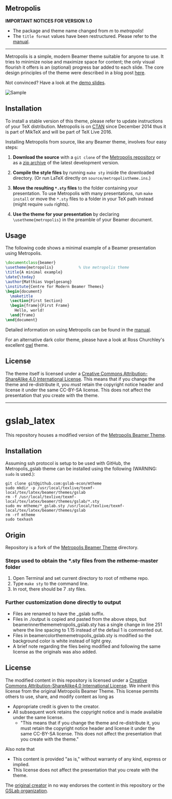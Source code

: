## Metropolis


**IMPORTANT NOTICES FOR VERSION 1.0**

* The package and theme name changed from *m* to *metropolis*!
* The `title format` values have been restructured. Please refer to the
  [manual][].

---

Metropolis is a simple, modern Beamer theme suitable for anyone to use. It tries
to minimize noise and maximize space for content; the only visual flourish it
offers is an (optional) progress bar added to each slide. The core design
principles of the theme were described in a blog post
[here](http://bloerg.net/2014/09/20/a-modern-beamer-theme.html).

Not convinced? Have a look at the [demo slides][].

![Sample](http://i.imgur.com/Bxu52fz.png)


## Installation

To install a stable version of this theme, please refer to update instructions
of your TeX distribution. Metropolis is on [CTAN][] since December
2014 thus it is part of MikTeX and will be part of TeX Live 2016.

Installing Metropolis from source, like any Beamer theme, involves four easy
steps:

1. **Download the source** with a `git clone` of the [Metropolis repository](https://github.com/matze/mtheme) or as a [zip archive](https://github.com/matze/mtheme/archive/master.zip) of the latest development version.

2. **Compile the style files** by running `make sty` inside the downloaded
    directory. (Or run LaTeX directly on `source/metropolistheme.ins`.)

3. **Move the resulting `*.sty` files** to the folder containing your
   presentation. To use Metropolis with many presentations, run `make install`
   or move the `*.sty` files to a folder in your TeX path instead (might require
   `sudo` rights).

4. **Use the theme for your presentation** by declaring `\usetheme{metropolis}` in
    the preamble of your Beamer document.


## Usage

The following code shows a minimal example of a Beamer presentation using
Metropolis.

```latex
\documentclass{beamer}
\usetheme{metropolis}           % Use metropolis theme
\title{A minimal example}
\date{\today}
\author{Matthias Vogelgesang}
\institute{Centre for Modern Beamer Themes}
\begin{document}
  \maketitle
  \section{First Section}
  \begin{frame}{First Frame}
    Hello, world!
  \end{frame}
\end{document}
```

Detailed information on using Metropolis can be found in the [manual][].

For an alternative dark color theme, please have a look at Ross Churchley's
excellent [owl](https://github.com/rchurchley/beamercolortheme-owl) theme.


## License

The theme itself is licensed under a [Creative Commons Attribution-ShareAlike
4.0 International License](http://creativecommons.org/licenses/by-sa/4.0/). This
means that if you change the theme and re-distribute it, you *must* retain the
copyright notice header and license it under the same CC-BY-SA license. This
does not affect the presentation that you create with the theme.


[demo slides]: http://mirrors.ctan.org/macros/latex/contrib/beamer-contrib/themes/metropolis/demo/demo.pdf
[manual]: http://mirrors.ctan.org/macros/latex/contrib/beamer-contrib/themes/metropolis/doc/metropolistheme.pdf
[CTAN]: http://ctan.org/pkg/beamertheme-metropolis



-------
# gslab_latex

This repository houses a modified version of the [Metropolis Beamer Theme](https://github.com/matze/mtheme).

## Installation

Assuming ssh protocol is setup to be used with GitHub, the Metropolis_gslab theme can be installed using the following (WARNING: `sudo` is used.):

```
git clone git@github.com:gslab-econ/mtheme
sudo mkdir -p /usr/local/texlive/texmf-local/tex/latex/beamer/themes/gslab
rm -f /usr/local/texlive/texmf-local/tex/latex/beamer/themes/gslab/*.sty
sudo mv mtheme/*_gslab.sty /usr/local/texlive/texmf-local/tex/latex/beamer/themes/gslab
rm -rf mtheme
sudo texhash
```

## Origin

Repository is a fork of the [Metropolis Beamer Theme](https://github.com/matze/mtheme) directory.

### Steps used to obtain the *.sty files from the mtheme-master folder

1. Open Terminal and set current directory to root of mtheme repo.
2. Type `make sty` to the command line.
3. In root, there should be 7 .sty files. 

### Further customization done directly to output

- Files are renamed to have the _gslab suffix.
- Files in ./output is copied and pasted from the above steps, but beamerinnerthememetropolis_gslab.sty has a single change in line 251 where the line spacing to 1.15 instead of the defaul 1 is commented out.
- Files in beamercolorthememetropolis_gslab.sty is modified so the background color is white instead of light grey.
- A brief note regarding the files being modified and following the same license as the originals was also added.

## License

The modified content in this repository is licensed under a [Creative Commons Attribution-ShareAlike4.0 International License](http://creativecommons.org/licenses/by-sa/4.0/). We inherit this license from the original Metropolis Beamer Theme. This license permits others to use, share, and modify content as long as 

  *  Appropriate credit is given to the creator.
  *  All subsequent work retains the copyright notice and is made available under the same license. 
      * "This means that if you change the theme and re-distribute it, you must retain the copyright notice header and license it under the same CC-BY-SA license. This does not affect the presentation that you create with the theme."

Also note that

  *  This content is provided "as is," without warranty of any kind, express or implied.
  *  This license does not affect the presentation that you create with the theme.

The [original creator](https://github.com/matze/mtheme) in no way endorses the content in this repository or the [GSLab organization](https://github.com/gslab-econ). 


